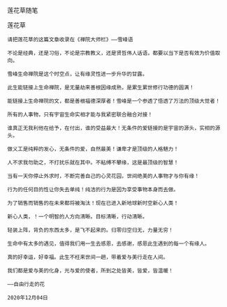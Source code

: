 莲花草随笔

莲花草


    请把莲花草的这篇文章收录在《禅院大师栏》——雪峰语

    不论是经典，还是习俗，不论是宗教教义，还是贤哲伟人话语，都要以当下是否有效为价值取向。

    雪峰生命禅院是这个时空点，让有缘灵性进一步升华的甘露。

    此生能链接上生命禅院，是无量劫来善根因缘成熟，是累生累世修行功德的圆满！

    能链接上生命禅院的文，都是善根福德深厚者！雪峰是一个参透了悟透了万法的顶级大觉者！

    所有的人事物，只有宇宙生命实相才能与我紧密联合融合对接！

    谁真正无我利他在给予，在付出，谁的受益最大！无条件的爱链接的是宇宙的源头，实相的源头。

    做义工是纯粹的发心，无条件的爱，自然最美！谦卑才是顶级的人格魅力！

    人不求我勿助之，不打扰乐就在其中。不粘缚不攀缘，这是最顶级的智慧！

    当有一天你停止外求时，不断完善自己的心灵花园，世间绝美的人事物才与你有缘！

    行为的任何目的性让你失去单纯！纯洁的行为是因为享受事物本身而去做。

    为了销售而销售的在未来都将被淘汰！现在已进入新地球新时空新心人类！

    新心人类，！一个明智的人方向清晰。目标清晰，行动清晰。

    轻装上阵，背负的东西太多，是飞不起来的。归零归空归无，力量无穷！

    生命中有太多的遇见，值得我们用一生去感恩，去感谢，感恩此生遇到的每一个有缘人。

    真的好幸运，好幸福。此生不枉来世间一趟，带着爱与美行走在人间。

    我们都是爱与美的化身，光与爱的使者，所到之处皆美，皆爱，皆温暖！
    
    ——自由行走的花

    2020年12月04日



